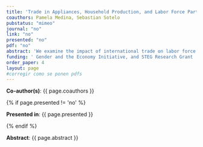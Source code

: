 ```yaml
---
title: 'Trade in Appliances, Household Production, and Labor Force Participation'
coauthors: Pamela Medina, Sebastian Sotelo
pubstatus: "mimeo"
journal: "no"
link: "no"
presented: "no"
pdf: "no"
abstract: 'We examine the impact of international trade on labor force participation. Previous research focuses on how trade affects labor demand, either through import competition or new export opportunities. We focus instead on how trade impacts the labor supply (particularly for females), by reducing the price of appliances that substitute for labor in household production. To examine this mechanism, we assemble a detailed data set for Peru consisting of four population censuses, household surveys, and customs records for the period 1983-2017. Using a difference-in-difference strategy, we find that labor force participation increases with a drop in the import price of appliances. The effect is larger for women. To structurally interpret these results, we build an equilibrium model of trade and household production.'
funding: ' Gender and the Economy Initiative, and STEG Research Grant '
order_paper: 4
layout: page
#corregir como se ponen pdfs
---
```

<p><b>Co-author(s)</b>: {{ page.coauthors }} </p>

{% if page.presented != 'no' %}
<p><b>Presented in</b>: {{ page.presented }} </p>
{% endif %}

<div class ="text"><p><b>Abstract</b>: {{ page.abstract }} </p></div>



